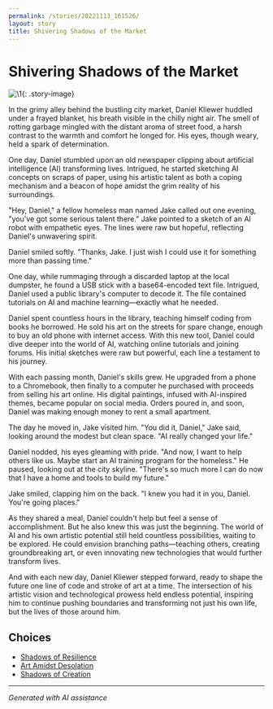 ```yaml
---
permalink: /stories/20221113_161526/
layout: story
title: Shivering Shadows of the Market
---
```


# Shivering Shadows of the Market

![\1](/input_images/20221113_161526){: .story-image}

In the grimy alley behind the bustling city market, Daniel Kliewer huddled under a frayed blanket, his breath visible in the chilly night air. The smell of rotting garbage mingled with the distant aroma of street food, a harsh contrast to the warmth and comfort he longed for. His eyes, though weary, held a spark of determination.

One day, Daniel stumbled upon an old newspaper clipping about artificial intelligence (AI) transforming lives. Intrigued, he started sketching AI concepts on scraps of paper, using his artistic talent as both a coping mechanism and a beacon of hope amidst the grim reality of his surroundings.

"Hey, Daniel," a fellow homeless man named Jake called out one evening, "you've got some serious talent there." Jake pointed to a sketch of an AI robot with empathetic eyes. The lines were raw but hopeful, reflecting Daniel's unwavering spirit.

Daniel smiled softly. "Thanks, Jake. I just wish I could use it for something more than passing time."

One day, while rummaging through a discarded laptop at the local dumpster, he found a USB stick with a base64-encoded text file. Intrigued, Daniel used a public library's computer to decode it. The file contained tutorials on AI and machine learning—exactly what he needed.

Daniel spent countless hours in the library, teaching himself coding from books he borrowed. He sold his art on the streets for spare change, enough to buy an old phone with internet access. With this new tool, Daniel could dive deeper into the world of AI, watching online tutorials and joining forums. His initial sketches were raw but powerful, each line a testament to his journey.

With each passing month, Daniel's skills grew. He upgraded from a phone to a Chromebook, then finally to a computer he purchased with proceeds from selling his art online. His digital paintings, infused with AI-inspired themes, became popular on social media. Orders poured in, and soon, Daniel was making enough money to rent a small apartment.

The day he moved in, Jake visited him. "You did it, Daniel," Jake said, looking around the modest but clean space. "AI really changed your life."

Daniel nodded, his eyes gleaming with pride. "And now, I want to help others like us. Maybe start an AI training program for the homeless." He paused, looking out at the city skyline. "There's so much more I can do now that I have a home and tools to build my future."

Jake smiled, clapping him on the back. "I knew you had it in you, Daniel. You're going places."

As they shared a meal, Daniel couldn't help but feel a sense of accomplishment. But he also knew this was just the beginning. The world of AI and his own artistic potential still held countless possibilities, waiting to be explored. He could envision branching paths—teaching others, creating groundbreaking art, or even innovating new technologies that would further transform lives.

And with each new day, Daniel Kliewer stepped forward, ready to shape the future one line of code and stroke of art at a time. The intersection of his artistic vision and technological prowess held endless potential, inspiring him to continue pushing boundaries and transforming not just his own life, but the lives of those around him.


## Choices

* [Shadows of Resilience](/stories/20221013_125636/)
* [Art Amidst Desolation](/stories/20221013_134808/)
* [Shadows of Creation](/stories/477493740_596522203209143_8128024935578485345_n/)


---
*Generated with AI assistance*
